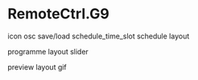 RemoteCtrl.G9
=================

icon
osc
save/load
	schedule_time_slot
schedule
	layout

programme
	layout
	slider

preview
	layout
	gif